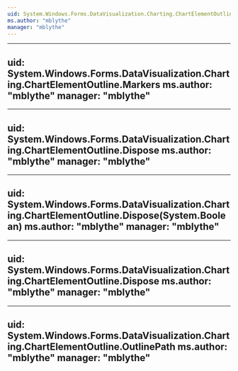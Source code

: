 ```yaml
---
uid: System.Windows.Forms.DataVisualization.Charting.ChartElementOutline
ms.author: "mblythe"
manager: "mblythe"
---
```


---
uid: System.Windows.Forms.DataVisualization.Charting.ChartElementOutline.Markers
ms.author: "mblythe"
manager: "mblythe"
---

---
uid: System.Windows.Forms.DataVisualization.Charting.ChartElementOutline.Dispose
ms.author: "mblythe"
manager: "mblythe"
---

---
uid: System.Windows.Forms.DataVisualization.Charting.ChartElementOutline.Dispose(System.Boolean)
ms.author: "mblythe"
manager: "mblythe"
---

---
uid: System.Windows.Forms.DataVisualization.Charting.ChartElementOutline.Dispose
ms.author: "mblythe"
manager: "mblythe"
---

---
uid: System.Windows.Forms.DataVisualization.Charting.ChartElementOutline.OutlinePath
ms.author: "mblythe"
manager: "mblythe"
---
